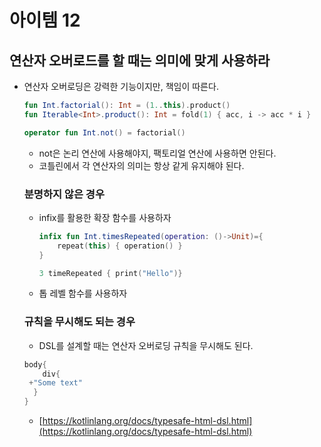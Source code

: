 # 아이템 12

## 연산자 오버로드를 할 때는 의미에 맞게 사용하라

- 연산자 오버로딩은 강력한 기능이지만, 책임이 따른다.
    
    ```kotlin
    fun Int.factorial(): Int = (1..this).product()
    fun Iterable<Int>.product(): Int = fold(1) { acc, i -> acc * i }
    
    operator fun Int.not() = factorial()
    ```
    
    - not은 논리 연산에 사용해야지, 팩토리얼 연산에 사용하면 안된다.
    - 코틀린에서 각 연산자의 의미는 항상 같게 유지해야 된다.
    
    ### 분명하지 않은 경우
    
    - infix를 활용한 확장 함수를 사용하자
        
        ```kotlin
        infix fun Int.timesRepeated(operation: ()->Unit)={
            repeat(this) { operation() }
        }
        
        3 timeRepeated { print("Hello")}
        ```
        
    - 톱 레벨 함수를 사용하자
    
    ### 규칙을 무시해도 되는 경우
    
    - DSL를 설계할 때는 연산자 오버로딩 규칙을 무시해도 된다.
    
    ```kotlin
    body{
        div{
     +"Some text"
      }
    }
    ```
    
    - [https://kotlinlang.org/docs/typesafe-html-dsl.html](https://kotlinlang.org/docs/typesafe-html-dsl.html)